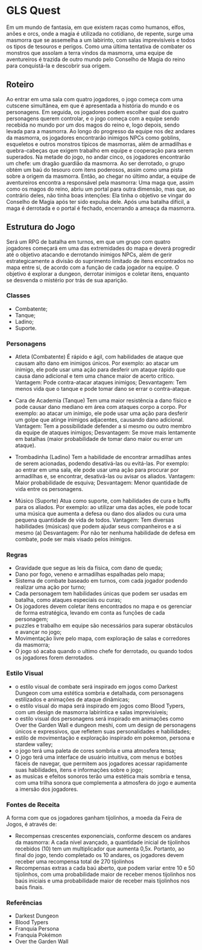 # GLS Quest
Em um mundo de fantasia, em que existem raças como humanos, elfos, anões e orcs, onde a magia é utilizada no cotidiano, de repente, surge uma masmorra que se assemelha a um labirinto, com salas imprevisíveis e todos os tipos de tesouros e perigos. 
Como uma última tentativa de combater os monstros que assolam a terra vindos da masmorra, uma equipe de aventureiros é trazida de outro mundo pelo Conselho de Magia do reino para conquistá-la e descobrir sua origem.

## Roteiro
Ao entrar em uma sala com quatro jogadores, o jogo começa com uma cutscene simultânea, em que é apresentada a história do mundo e os personagens. Em seguida, os jogadores podem escolher qual dos quatro personagens querem controlar, e o jogo começa com a equipe sendo recebida no mundo por um dos magos do reino e, logo depois, sendo levada para a masmorra.
Ao longo do progresso da equipe nos dez andares da masmorra, os jogadores encontrarão inimigos NPCs como goblins, esqueletos e outros monstros típicos de masmorras, além de armadilhas e quebra-cabeças que exigem trabalho em equipe e cooperação para serem superados. Na metade do jogo, no andar cinco, os jogadores encontrarão um chefe: um dragão guardião da masmorra. Ao ser derrotado, o grupo obtém um baú do tesouro com itens poderosos, assim como uma pista sobre a origem da masmorra.
Então, ao chegar no último andar, a equipe de aventureiros encontra a responsável pela masmorra: Uma maga que, assim como os magos do reino, abriu um portal para outra dimensão, mas que, ao contrário deles, não tinha boas intenções: Ela tinha o objetivo se vingar do Conselho de Magia após ter sido expulsa dele. Após uma batalha difícil, a maga é derrotada e o portal é fechado, encerrando a ameaça da masmorra.

## Estrutura do Jogo
Será um RPG de batalha em turnos, em que um grupo com quatro jogadores começará em uma das extremidades do mapa e deverá progredir até o objetivo atacando e derrotando inimigos NPCs, além de gerir estrategicamente a divisão do suprimento limitado de itens encontrados no mapa entre si, de acordo com a função de cada jogador na equipe.
O objetivo é explorar a dungeon, derrotar inimigos e coletar itens, enquanto se desvenda o mistério por trás de sua aparição.

### Classes 
- Combatente;
- Tanque;
- Ladino;
- Suporte.

### Personagens
 - Atleta (Combatente)
    É rápido e ágil, com habilidades de ataque que causam alto dano em inimigos únicos. Por exemplo: ao atacar um inimigo, ele pode usar uma ação para desferir um ataque rápido que causa dano adicional e tem uma chance maior de acerto crítico.
   Vantagem: Pode contra-atacar ataques inimigos;
   Desvantagem: Tem menos vida que o tanque e pode tomar dano se errar o contra-ataque.

 - Cara de Academia (Tanque)
    Tem uma maior resistência a dano físico e pode causar dano mediano em área com ataques corpo a corpo. Por exemplo: ao atacar um inimigo, ele pode usar uma ação para desferir um golpe que atinge inimigos adjacentes, causando dano adicional.
   Vantagem: Tem a possibilidade defender a si mesmo ou outro membro da equipe de ataques inimigos;
   Desvantagem: Se move mais lentamente em batalhas (maior probabilidade de tomar dano maior ou errar um ataque).

 - Trombadinha (Ladino)
    Tem a habilidade de encontrar armadilhas antes de serem acionadas, podendo desativá-las ou evitá-las. Por exemplo: ao entrar em uma sala, ele pode usar uma ação para procurar por armadilhas e, se encontrar, desativá-las ou avisar os aliados.
   Vantagem: Maior probabilidade de esquiva;
   Desvantagem: Menor quantidade de vida entre os personagens.

 - Músico (Suporte)
    Atua como suporte, com habilidades de cura e buffs para os aliados. Por exemplo: ao utilizar uma das ações, ele pode tocar uma música que aumenta a defesa ou dano dos aliados ou cura uma pequena quantidade de vida de todos.
   Vantagem: Tem diversas habilidades (músicas) que podem ajudar seus companheiros e a si mesmo (a)
   Desvantagem: Por não ter nenhuma habilidade de defesa em combate, pode ser mais visado pelos inimigos.

### Regras
- Gravidade que segue as leis da física, com dano de queda;
- Dano por fogo, veneno e armadilhas espalhadas pelo mapa;
- Sistema de combate baseado em turnos, com cada jogador podendo realizar uma ação por turno;
- Cada personagem tem habilidades únicas que podem ser usadas em batalha, como ataques especiais ou curas;
- Os jogadores devem coletar itens encontrados no mapa e os gerenciar de forma estratégica, levando em conta as funções de cada personagem;
- puzzles e trabalho em equipe são necessários para superar obstáculos e avançar no jogo;
- Movimentação livre pelo mapa, com exploração de salas e corredores da masmorra;
- O jogo só acaba quando o ultimo chefe for derrotado, ou quando todos os jogadores forem derrotados.

### Estilo Visual 
- o estilo visual de combate será inspirado em jogos como Darkest Dungeon com uma estética sombria e detalhada, com personagens estilizados e animações de ataque dinâmicas;
- o estilo visual do mapa será inspirado em jogos como Blood Typers, com um design de masmorra labiríntica e salas imprevisíveis;
- o estilo visual dos personagens será inspirado em animações como Over the Garden Wall e dungeon meshi, com um design de personagens únicos e expressivos, que refletem suas personalidades e habilidades;
- estilo de movimentação e exploração inspirado em pokemon, persona e stardew valley;
- o jogo terá uma paleta de cores sombria e uma atmosfera tensa;
- O jogo terá uma interface de usuário intuitiva, com menus e botões fáceis de navegar, que permitem aos jogadores acessar rapidamente suas habilidades, itens e informações sobre o jogo;
- as musicas e efeitos sonoros terão uma estética mais sombria e tensa, com uma trilha sonora que complementa a atmosfera do jogo e aumenta a imersão dos jogadores.

### Fontes de Receita
A forma com que os jogadores ganham tijolinhos, a moeda da Feira de Jogos, é através de:
- Recompensas crescentes exponenciais, conforme descem os andares da masmorra: A cada nível avançado, a quantidade inicial de tijolinhos recebidos (10) tem um multiplicador que aumenta 0,5x. Portanto, ao final do jogo, tendo completado os 10 andares, os jogadores devem receber uma recompensa total de 270 tijolinhos
- Recompensas extras a cada baú aberto, que podem variar entre 10 e 50 tijolinhos, com uma probabilidade maior de receber menos tijolinhos nos baús iniciais e uma probabilidade maior de receber mais tijolinhos nos baús finais.

### Referências
- Darkest Dungeon
- Blood Typers
- Franquia Persona
- Franquia Pokémon
- Over the Garden Wall

